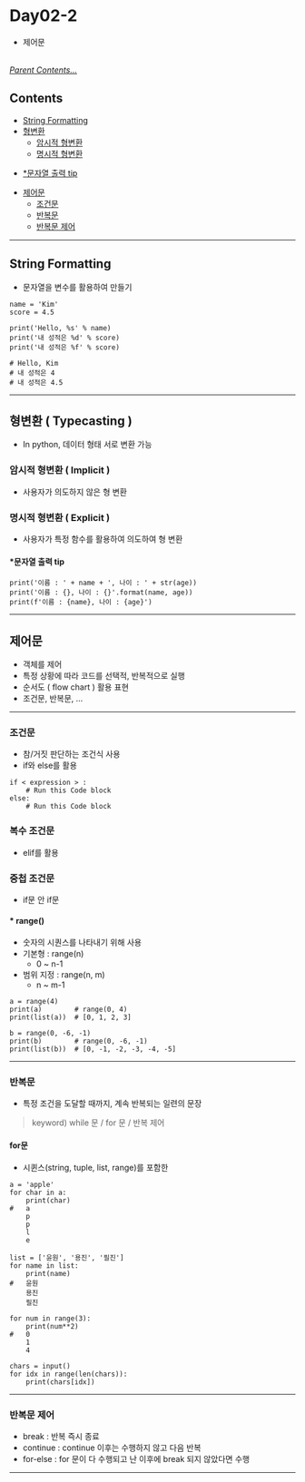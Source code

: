 # Day02-2
-   제어문

<br>*[Parent Contents...](../README.md)*

## Contents
- [String Formatting](#string-formatting)
- [형변환](#형변환--typecasting)
    + [암시적 형변환](#암시적-형변환--implicit)
    + [명시적 형변환](#명시적-형변환--explicit)
* [*문자열 출력 tip](#문자열-출력-tip)
- [제어문](#제어문)
    + [조건문](#조건문)
    + [반복문](#반복문)
    + [반복문 제어](#반복문-제어)

---

## String Formatting
-   문자열을 변수를 활용하여 만들기
```
name = 'Kim'
score = 4.5

print('Hello, %s' % name)
print('내 성적은 %d' % score)
print('내 성적은 %f' % score)

# Hello, Kim
# 내 성적은 4
# 내 성적은 4.5
```
---

## 형변환 ( Typecasting )
-   In python, 데이터 형태 서로 변환 가능

### 암시적 형변환 ( Implicit ) 
-   사용자가 의도하지 않은 형 변환

### 명시적 형변환 ( Explicit )
-   사용자가 특정 함수를 활용하여 의도하여 형 변환

#### *문자열 출력 tip
```
print('이름 : ' + name + ', 나이 : ' + str(age))
print('이름 : {}, 나이 : {}'.format(name, age))
print(f'이름 : {name}, 나이 : {age}')
```

---

## 제어문
-   객체를 제어
-   특정 상황에 따라 코드를 선택적, 반복적으로 실행
-   순서도 ( flow chart ) 활용 표현
-   조건문, 반복문, ...

---

### 조건문
-   참/거짓 판단하는 조건식 사용
-   if와 else를 활용
```
if < expression > :
    # Run this Code block
else:
    # Run this Code block
```

### 복수 조건문
-   elif를 활용

### 중첩 조건문
-   if문 안 if문

<a name = "range"></a>
#### * range()
-   숫자의 시퀀스를 나타내기 위해 사용
-   기본형 : range(n)
    -   0 ~ n-1
-   범위 지정 : range(n, m)
    -   n ~ m-1
```
a = range(4)
print(a)        # range(0, 4)
print(list(a))  # [0, 1, 2, 3]

b = range(0, -6, -1)
print(b)        # range(0, -6, -1)
print(list(b))  # [0, -1, -2, -3, -4, -5]
```

---

### 반복문
-   특정 조건을 도달할 때까지, 계속 반복되는 일련의 문장
>   keyword) while 문 / for 문 / 반복 제어

#### for문
-   시퀸스(string, tuple, list, range)를 포함한
```
a = 'apple'
for char in a:
    print(char)
#   a
    p
    p
    l
    e

list = ['윤원', '용진', '필진']
for name in list:
    print(name)
#   윤원
    용진
    필진

for num in range(3):
    print(num**2)
#   0
    1
    4

chars = input()
for idx in range(len(chars)):
    print(chars[idx])
```

---

### 반복문 제어

-   break :
    반복 즉시 종료
-   continue :
    continue 이후는 수행하지 않고 다음 반복
-   for-else : 
    for 문이 다 수행되고 난 이후에 break 되지 않았다면 수행

---
